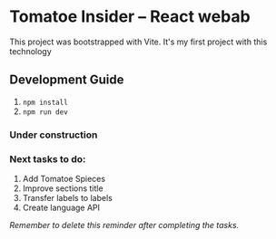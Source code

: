 # Tomatoe Insider – React webab

This project was bootstrapped with Vite. It's my first project with this technology

## Development Guide
1. `npm install`
2. `npm run dev`

### Under construction

### Next tasks to do:
1. Add Tomatoe Spieces
2. Improve sections title
3. Transfer labels to labels
4. Create language API

*Remember to delete this reminder after completing the tasks.*
